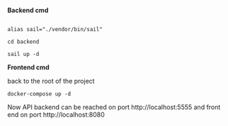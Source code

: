 **Backend cmd**

```

alias sail="./vendor/bin/sail"

cd backend

sail up -d

```

  
**Frontend cmd**

back to the root of the project 

    docker-compose up -d

  

Now API backend can be reached on port http://localhost:5555 and front end on port http://localhost:8080